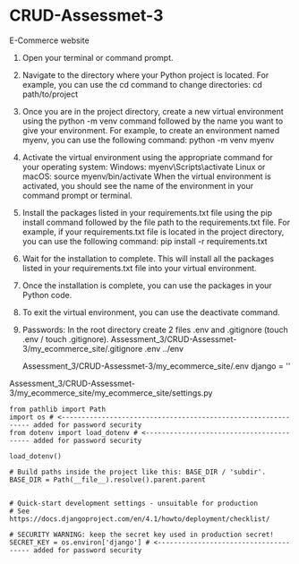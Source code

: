 # CRUD-Assessmet-3
E-Commerce website 

1. Open your terminal or command prompt.

2. Navigate to the directory where your Python project is located. For example, you can use the cd command to change directories: cd path/to/project

3. Once you are in the project directory, create a new virtual environment using the python -m venv command followed by the name you want to give your environment. For example, to create an environment named myenv, you can use the following command: python -m venv myenv

4. Activate the virtual environment using the appropriate command for your operating system:
  Windows: myenv\Scripts\activate
  Linux or macOS: source myenv/bin/activate
    When the virtual environment is activated, you should see the name of the environment in your command prompt or terminal.

5. Install the packages listed in your requirements.txt file using the pip install command followed by the file path to the requirements.txt file. For example, if your requirements.txt file is located in the project directory, you can use the following command: 
  pip install -r requirements.txt

6. Wait for the installation to complete. This will install all the packages listed in your requirements.txt file into your virtual environment.

7. Once the installation is complete, you can use the packages in your Python code.

8. To exit the virtual environment, you can use the deactivate command.

9. Passwords: In the root directory create 2 files .env and .gitignore (touch .env / touch .gitignore).
  Assessment_3/CRUD-Assessmet-3/my_ecommerce_site/.gitignore
    .env
    ../env
    
   Assessment_3/CRUD-Assessmet-3/my_ecommerce_site/.env
    django = ''
  
  Assessment_3/CRUD-Assessmet-3/my_ecommerce_site/my_ecommerce_site/settings.py
    
    from pathlib import Path
    import os # <-------------------------------------------------------------- added for password security
    from dotenv import load_dotenv # <----------------------------------------- added for password security

    load_dotenv()

    # Build paths inside the project like this: BASE_DIR / 'subdir'.
    BASE_DIR = Path(__file__).resolve().parent.parent


    # Quick-start development settings - unsuitable for production
    # See https://docs.djangoproject.com/en/4.1/howto/deployment/checklist/

    # SECURITY WARNING: keep the secret key used in production secret!
    SECRET_KEY = os.environ['django'] # <-------------------------------------- added for password security
